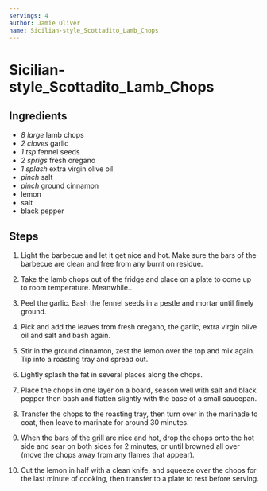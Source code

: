 ```yaml
---
servings: 4
author: Jamie Oliver
name: Sicilian-style_Scottadito_Lamb_Chops
---
```


# Sicilian-style_Scottadito_Lamb_Chops

## Ingredients

- *8 large* lamb chops
- *2 cloves* garlic
- *1 tsp* fennel seeds
- *2 sprigs* fresh oregano
- *1 splash* extra virgin olive oil
- *pinch* salt
- *pinch* ground cinnamon
- lemon
- salt
- black pepper

## Steps

1. Light the barbecue and let it get nice and hot. Make sure the bars of the
barbecue are clean and free from any burnt on residue.

2. Take the lamb chops out of the fridge and place on a plate to come up to room
temperature. Meanwhile...

3. Peel the garlic. Bash the fennel seeds in a pestle and mortar until finely
ground.

4. Pick and add the leaves from fresh oregano, the garlic, extra virgin olive
oil and salt and bash again.

5. Stir in the ground cinnamon, zest the lemon over the top and mix again. Tip
into a roasting tray and spread out.

6. Lightly splash the fat in several places along the chops.

7. Place the chops in one layer on a board, season well with salt and black
pepper then bash and flatten slightly with the base of a small saucepan.

8. Transfer the chops to the roasting tray, then turn over in the marinade to
coat, then leave to marinate for around 30 minutes.

9. When the bars of the grill are nice and hot, drop the chops onto the hot side
and sear on both sides for 2 minutes, or until browned all over (move the chops
away from any flames that appear).

10. Cut the lemon in half with a clean knife, and squeeze over the chops for the
last minute of cooking, then transfer to a plate to rest before serving.

